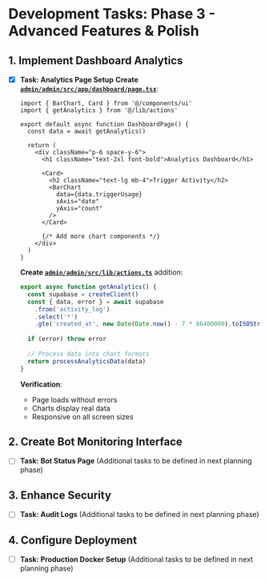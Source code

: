 # Development Tasks: Phase 3 - Advanced Features & Polish

## 1. Implement Dashboard Analytics
- [x] **Task: Analytics Page Setup**
  **Create [`admin/admin/src/app/dashboard/page.tsx`](admin/admin/src/app/dashboard/page.tsx)**:
  ```tsx
  import { BarChart, Card } from '@/components/ui'
  import { getAnalytics } from '@/lib/actions'

  export default async function DashboardPage() {
    const data = await getAnalytics()
    
    return (
      <div className="p-6 space-y-6">
        <h1 className="text-2xl font-bold">Analytics Dashboard</h1>
        
        <Card>
          <h2 className="text-lg mb-4">Trigger Activity</h2>
          <BarChart
            data={data.triggerUsage}
            xAxis="date"
            yAxis="count"
          />
        </Card>

        {/* Add more chart components */}
      </div>
    )
  }
  ```

  **Create [`admin/admin/src/lib/actions.ts`](admin/admin/src/lib/actions.ts)** addition:
  ```ts
  export async function getAnalytics() {
    const supabase = createClient()
    const { data, error } = await supabase
      .from('activity_log')
      .select('*')
      .gte('created_at', new Date(Date.now() - 7 * 86400000).toISOString())
    
    if (error) throw error
    
    // Process data into chart formats
    return processAnalyticsData(data)
  }
  ```

  **Verification**:
  - Page loads without errors
  - Charts display real data
  - Responsive on all screen sizes

## 2. Create Bot Monitoring Interface
- [ ] **Task: Bot Status Page**
  (Additional tasks to be defined in next planning phase)

## 3. Enhance Security
- [ ] **Task: Audit Logs**
  (Additional tasks to be defined in next planning phase)

## 4. Configure Deployment
- [ ] **Task: Production Docker Setup**
  (Additional tasks to be defined in next planning phase)
